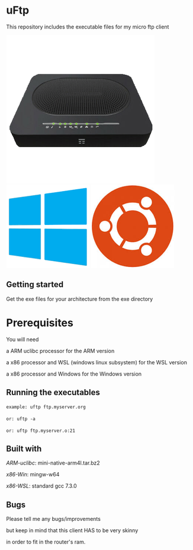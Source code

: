 # uFtp

This repository includes the executable files for my micro ftp client

[![DGA4130](img/DGA4130.gif?raw=true)](exe-files)
[![WINDOWS](img/win.png?raw=true)](exe-files)
[![WSL/WIN](img/wsl.png?raw=true)](exe-files)

## Getting started

Get the exe files for your architecture from the exe directory

# Prerequisites

You will need

a ARM uclibc processor for the ARM version

a x86 processor and WSL (windows linux subsystem) for the WSL version

a x86 processor and Windows for the Windows version

## Running the executables

    example: uftp ftp.myserver.org

    or: uftp -a

    or: uftp ftp.myserver.o:21

## Built with

*ARM-uclibc*: mini-native-arm4l.tar.bz2

*x86-Win*: mingw-w64

*x86-WSL*: standard gcc 7.3.0

## Bugs

Please tell me any bugs/improvements

but keep in mind that this client HAS to be very skinny

in order to fit in the router's ram.

